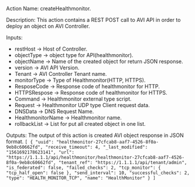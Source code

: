 Action Name:
    createHealthmonitor.

Description:
	This action contains a REST POST call to AVI API in order to deploy an object on AVI Controller.

Inputs:
   - restHost     -> Host of Controller.
   - objectType   -> object type for API(healthmonitor).
   - objectName   -> Name of the created object for return JSON response.
   - version 	  -> AVI API Version.
   - Tenant 	  -> AVI Controller Tenant name.
   - monitorType  -> Type of Healthmonitor(HTTP, HTTPS).
   - ResposeCode  -> Response code of healthmonitor for HTTP. 
   - HTTPSRespose -> Response code of healthmonitor for HTTPS.
   - Command 	  ->  Healthmonitor external type script.
   - Request 	  ->  Healthmonitor UDP type Client request data.
   - DNSData 	  ->  DNS Request Name.
   - HealthmonitorName -> Healthmonitor name.
   - rollbackList -> List for put all created object in one list.


Outputs:
    The output of this action is created AVI object response in JSON format.
    ```
	    [
		{
			"uuid": "healthmonitor-27cfcab8-aaf7-4526-8f0a-9eb8c60662fd",
			"receive_timeout": 4,
			"_last_modified": "1561692178623141",
			"url": "https://1.1.1.1/api/healthmonitor/healthmonitor-27cfcab8-aaf7-4526-8f0a-9eb8c60662fd",
			"tenant_ref": "https://1.1.1.1/api/tenant/admin",
			"is_federated": false,
			"failed_checks": 2,
			"tcp_monitor": {
				"tcp_half_open": false
			},
			"send_interval": 10,
			"successful_checks": 2,
			"type": "HEALTH_MONITOR_TCP",
			"name": "HealthMonitor"
		}
	]
    ```